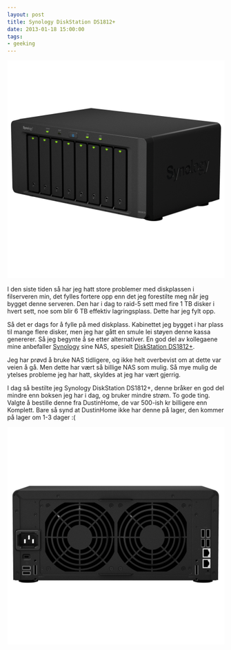 ```yaml
---
layout: post
title: Synology DiskStation DS1812+
date: 2013-01-18 15:00:00
tags: 
- geeking
---
```


![Synology DiskStation DS1812+ front](/images/2013/01/synology_diskstation_ds1812_front.jpg)

I den siste tiden så har jeg hatt store problemer med diskplassen i filserveren min, det fylles fortere
opp enn det jeg forestilte meg når jeg bygget denne serveren. Den har i dag to raid-5 sett med fire 1 TB
disker i hvert sett, noe som blir 6 TB effektiv lagringsplass. Dette har jeg fylt opp.

Så det er dags for å fylle på med diskplass. Kabinettet jeg bygget i har plass til mange flere disker,
men jeg har gått en smule lei støyen denne kassa genererer. Så jeg begynte å se etter alternativer.
En god del av kollegaene mine anbefaller [Synology](http://www.synology.com/) sine NAS, 
spesielt [DiskStation DS1812+](http://www.synology.com/products/product.php?product_name=DS1812%2B&lang=enu).

Jeg har prøvd å bruke NAS tidligere, og ikke helt overbevist om at dette var veien å gå. Men dette
har vært så billige NAS som mulig. Så mye mulig de ytelses probleme jeg har hatt, skyldes at jeg har
vært gjerrig.

I dag så bestilte jeg Synology DiskStation DS1812+, denne bråker en god del mindre enn boksen jeg har
i dag, og bruker mindre strøm. To gode ting. Valgte å bestille denne fra DustinHome, de var 500-ish kr
billigere enn Komplett. Bare så synd at DustinHome ikke har denne på lager, den kommer på lager om 1-3
dager :(

![Synology DiskStation DS1812+ back](/images/2013/01/synology_diskstation_ds1812_back.jpg)
